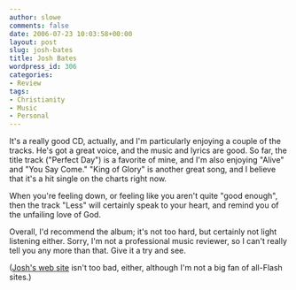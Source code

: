```yaml
---
author: slowe
comments: false
date: 2006-07-23 10:03:58+00:00
layout: post
slug: josh-bates
title: Josh Bates
wordpress_id: 306
categories:
- Review
tags:
- Christianity
- Music
- Personal
---
```


It's a really good CD, actually, and I'm particularly enjoying a couple of the tracks. He's got a great voice, and the music and lyrics are good. So far, the title track ("Perfect Day") is a favorite of mine, and I'm also enjoying "Alive" and "You Say Come." "King of Glory" is another great song, and I believe that it's a hit single on the charts right now.

When you're feeling down, or feeling like you aren't quite "good enough", then the track "Less" will certainly speak to your heart, and remind you of the unfailing love of God.

Overall, I'd recommend the album; it's not too hard, but certainly not light listening either. Sorry, I'm not a professional music reviewer, so I can't really tell you any more than that. Give it a try and see.

([Josh's web site](http://www.joshbatesmusic.com/) isn't too bad, either, although I'm not a big fan of all-Flash sites.)
